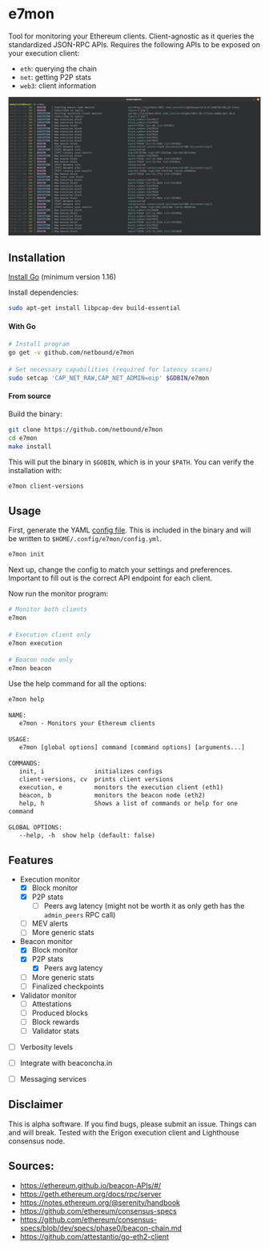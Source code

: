 # e7mon

Tool for monitoring your Ethereum clients. Client-agnostic as it queries the standardized JSON-RPC APIs.
Requires the following APIs to be exposed on your execution client:
* `eth`: querying the chain
* `net`: getting P2P stats
* `web3`: client information

<img src="./docs/img/output.png" width=1200>

## Installation
[Install Go](https://golang.org/doc/install) (minimum version 1.16)

Install dependencies:
```bash
sudo apt-get install libpcap-dev build-essential
```
#### With Go

```bash
# Install program
go get -v github.com/netbound/e7mon

# Set necessary capabilities (required for latency scans)
sudo setcap 'CAP_NET_RAW,CAP_NET_ADMIN=eip' $GOBIN/e7mon
```
#### From source

Build the binary:
```bash
git clone https://github.com/netbound/e7mon
cd e7mon
make install
```
This will put the binary in `$GOBIN`, which is in your `$PATH`. You can verify the installation with:
```bash
e7mon client-versions
```

## Usage
First, generate the YAML [config file](./config/config.yml). This is included in the binary and will be written to `$HOME/.config/e7mon/config.yml`.
```bash
e7mon init
```
Next up, change the config to match your settings and preferences. Important to fill out is the correct API endpoint for each client.

Now run the monitor program:
```bash
# Monitor both clients
e7mon

# Execution client only
e7mon execution

# Beacon node only
e7mon beacon
```

Use the help command for all the options:
```
e7mon help

NAME:
   e7mon - Monitors your Ethereum clients

USAGE:
   e7mon [global options] command [command options] [arguments...]

COMMANDS:
   init, i              initializes configs
   client-versions, cv  prints client versions
   execution, e         monitors the execution client (eth1)
   beacon, b            monitors the beacon node (eth2)
   help, h              Shows a list of commands or help for one command

GLOBAL OPTIONS:
   --help, -h  show help (default: false)
```


## Features
- Execution monitor
	- [x] Block monitor
	- [x] P2P stats
      - [ ] Peers avg latency (might not be worth it as only geth has the `admin_peers` RPC call)
   - [ ] MEV alerts
	- [ ] More generic stats
- Beacon monitor
	- [x] Block monitor
	- [x] P2P stats
      - [x] Peers avg latency
	- [ ] More generic stats
   - [ ] Finalized checkpoints
- Validator monitor
   - [ ] Attestations
   - [ ] Produced blocks
   - [ ] Block rewards
   - [ ] Validator stats
- [ ] Verbosity levels
- [ ] Integrate with beaconcha.in
- [ ] Messaging services


## Disclaimer
This is alpha software. If you find bugs, please submit an issue. Things can and will break. Tested with the Erigon
execution client and Lighthouse consensus node.

## Sources:
* https://ethereum.github.io/beacon-APIs/#/
* https://geth.ethereum.org/docs/rpc/server
* https://notes.ethereum.org/@serenity/handbook
* https://github.com/ethereum/consensus-specs
* https://github.com/ethereum/consensus-specs/blob/dev/specs/phase0/beacon-chain.md
* https://github.com/attestantio/go-eth2-client